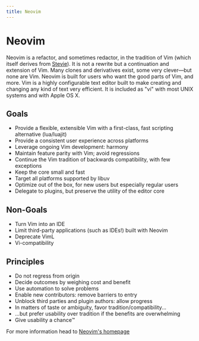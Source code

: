 ```yaml
---
title: Neovim
---
```

# Neovim

Neovim is a refactor, and sometimes redactor, in the tradition of Vim (which itself derives from [Stevie](https://en.wikipedia.org/wiki/Stevie_%28text_editor%29 "Stevie")).
It is not a rewrite but a continuation and extension of Vim.
Many clones and derivatives exist, some very clever—but none are Vim.
Neovim is built for users who want the good parts of Vim, and more.
Vim is a highly configurable text editor built to make creating and changing any kind of text very efficient.
It is included as "vi" with most UNIX systems and with Apple OS X.

## Goals
- Provide a flexible, extensible Vim with a first-class, fast scripting alternative (lua/luajit)
- Provide a consistent user experience across platforms
- Leverage ongoing Vim development: harmony
- Maintain feature parity with Vim; avoid regressions
- Continue the Vim tradition of backwards compatibility, with few exceptions
- Keep the core small and fast
- Target all platforms supported by libuv
- Optimize out of the box, for new users but especially regular users
- Delegate to plugins, but preserve the utility of the editor core

## Non-Goals
- Turn Vim into an IDE
- Limit third-party applications (such as IDEs!) built with Neovim
- Deprecate VimL
- Vi-compatibility

## Principles
- Do not regress from origin
- Decide outcomes by weighing cost and benefit
- Use automation to solve problems
- Enable new contributors: remove barriers to entry
- Unblock third parties and plugin authors: allow progress
- In matters of taste or ambiguity, favor tradition/compatibility...
- ...but prefer usability over tradition if the benefits are overwhelming
- Give usability a chance™

For more information head to <a href='https://neovim.io/' target='_blank' rel='nofollow'>Neovim's homepage</a>
